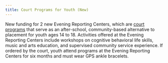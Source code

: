 ```yaml
---
title: Court Programs for Youth (New)
---
```


New funding for 2 new Evening Reporting Centers, which are [court programs](https://www.phila.gov/programs/court-programs-for-youth) that serve as an after-school, community-based alternative to placement for youth ages 14 to 18. Activities offered at the Evening Reporting Centers include workshops on cognitive behavioral life skills, music and arts education, and supervised community service experience. If ordered by the court, youth attend programs at the Evening Reporting Centers for six months and must wear GPS ankle bracelets.

